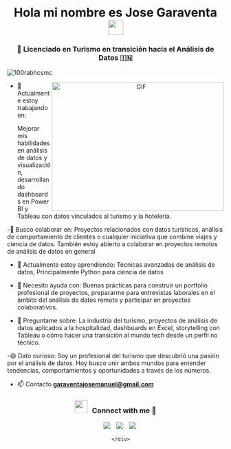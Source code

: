 <h1 align="center"><b>Hola mi nombre es Jose Garaventa </b><img src="https://media.giphy.com/media/hvRJCLFzcasrR4ia7z/giphy.gif" width="35"></h1>

<h3 align="center">🎯 Licenciado en Turismo en transición hacia el Análisis de Datos &#127470;&#127475</h3>

<p align="left"> <img src="https://komarev.com/ghpvc/?username=100rabhcsmc&label=Profile%20views&color=0e75b6&style=flat" alt="100rabhcsmc" /> </p>


<a target="_blank" align="center">
  <img align="right" top="500" height="300" width="400" alt="GIF" src="https://media.giphy.com/media/SWoSkN6DxTszqIKEqv/giphy.gif">
</a>

- 💼 Actualmente estoy trabajando en: <p> Mejorar mis habilidades en análisis de datos y visualización, desarrollando dashboards en Power BI y Tableau con datos vinculados al turismo y la hotelería. </p>

-🤝 Busco colaborar en: Proyectos relacionados con datos turísticos, análisis de comportamiento de clientes o cualquier iniciativa que combine viajes y ciencia de datos. También estoy abierto a colaborar en proyectos remotos de análisis de datos en general

- 🌱 Actualmente estoy aprendiendo: Técnicas avanzadas de análisis de datos, Principalmente Python para ciencia de datos

- 🧠 Necesito ayuda con: Buenas prácticas para construir un portfolio profesional de proyectos, prepararme para entrevistas laborales en el ámbito del análisis de datos remoto y participar en proyectos colaborativos.

- 💬 Preguntame sobre:
La industria del turismo, proyectos de análisis de datos aplicados a la hospitalidad, dashboards en Excel, storytelling con Tableau o cómo hacer una transición al mundo tech desde un perfil no técnico.

-😄 Dato curioso:
Soy un profesional del turismo que descubrió una pasión por el análisis de datos. Hoy busco unir ambos mundos para entender tendencias, comportamientos y oportunidades a través de los números.

- 📫 Contacto **garaventajosemanuel@gmail.com**

<h3 align="center" > <img src="https://media.giphy.com/media/iY8CRBdQXODJSCERIr/giphy.gif" width="30" height="30" style="margin-right: 10px;">Connect with me 🤝 </h3>

<p align="center">

 <div align="center"  class="icons-social" style="margin-left: 10px;">
        <a style="margin-left: 10px;"  target="_blank" href="www.linkedin.com/in/jose-manuel-garaventa-b70592234">
			<img src="https://img.icons8.com/doodle/40/000000/linkedin--v2.png"></a>
        <a style="margin-left: 10px;" target="_blank" href="https://github.com/JoseGaraventa">
		<img src="https://img.icons8.com/doodle/40/000000/github--v1.png"></a>
        <a style="margin-left: 10px;" target="_blank" href="[https://instagram.com/100rabhch](https://www.instagram.com/rusistico?igsh=cnN6c3JxcTZha2N0">
			<img src="https://img.icons8.com/doodle/40/000000/instagram-new--v2.png"></a>
		
      </div>

</p>
